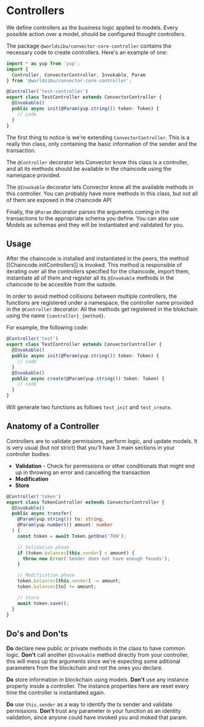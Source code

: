 # Controllers

We define controllers as the business logic applied to models.
Every possible action over a model, should be configured thought controllers.

The package `@worldsibu/convector-core-controller` contains the necessary code to create controllers. Here's an example of one:

```typescript
import * as yup from 'yup';
import {
  Controller, ConvectorController, Invokable, Param
} from '@worldsibu/convector-core-controller';

@Controller('test-controller')
export class TestController extends ConvectorController {
  @Invokable()
  public async init(@Param(yup.string()) token: Token) {
    // code
  }
}
```

The first thing to notice is we're extending `ConvectorController`. This is a really thin class, only containing the basic information of the sender and the transaction.

The `@Controller` decorator lets Convector know this class is a controller, and all its methods should be available in the chaincode using the namespace provided.

The `@Invokable` decorator lets Convector know all the available methods in this controller. You can probably have more methods in this class, but not all of them are exposed in the chaincode API

Finally, the `@Param` decorator parses the arguments coming in the transactions to the appropriate schema you define. You can also use Models as schemas and they will be instantiated and validated for you.

## Usage

After the chaincode is installed and instantiated in the peers, the method [[Chaincode.initControllers]] is invoked. This method is responsible of iterating over all the controllers specified for the chaincode, import them, instantiate all of them and register all its `@Invokable` methods in the chaincode to be accesible from the outside.

In order to avoid method collisions between multiple controllers, the functions are registered under a namespace, the controller name provided in the `@Controller` decorator. All the methods get registered in the blokchain using the name `{controller}_{method}`.

For example, the following code:

```typescript
@Controller('test')
export class TestController extends ConvectorController {
  @Invokable()
  public async init(@Param(yup.string()) token: Token) {
    // code
  }
  @Invokable()
  public async create(@Param(yup.string()) token: Token) {
    // code
  }
}
```

Will generate two functions as follows `test_init` and `test_create`.

## Anatomy of a Controller

Controllers are to validate permissions, perform logic, and update models. It is very usual (but not strict) that you'll have 3 main sections in your controller bodies:

- **Validation** - Check for permissions or other conditionals that might end up in throwing an error and cancelling the transaction
- **Modification**
- **Store**

```typescript
@Controller('token')
export class TokenController extends ConvectorController {
  @Invokable()
  public async transfer(
    @Param(yup.string()) to: string,
    @Param(yup.number()) amount: number
  ) {
    const token = await Token.getOne('TKN');

    // Validation phase
    if (token.balances[this.sender] < amount) {
      throw new Error('Sender does not have enough founds');
    }

    // Modification phase
    token.balances[this.sender] -= amount;
    token.balances[to] += amount;

    // Store
    await token.save();
  }
}
```

## Do's and Don'ts

**Do** declare new public or private methods in the class to have common logic.
**Don't** call another `@Invokable` method directly from your controller, this will mess up the arguments since we're expecting some aditional parameters from the blockchain and not the ones you declare.

**Do** store information in blockchain using models.
**Don't** use any instance property inside a controller. The instance properties here are reset every time the controller is instantiated again.

**Do** use `this.sender` as a way to identify the tx sender and validate permissions.
**Don't** trust any parameter in your function as an identity validation, since anyone could have invoked you and moked that param.
